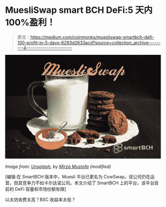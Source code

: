 # MuesliSwap smart BCH DeFi:5 天内 100%盈利！

> 原文：<https://medium.com/coinmonks/muesliswap-smartbch-defi-100-profit-in-5-days-6293d2633acd?source=collection_archive---------4----------------------->

![](img/f69b2c06c5e508f4996490d92e225fb3.png)

*Image from:* [*Unsplash*](https://unsplash.com/photos/wF_kS5Yo7jE)*, by* [*Mirza Mustofa*](https://unsplash.com/@miruza) *(modified)*

[编辑:在 SmartBCH 版本中，Muesli 平台已更名为 CowSwap。该公司仍在运营，但其竞争力不如卡尔达诺公司。本文介绍了 SmartBCH 上的平台，该平台目前的 DeFi 容量和市场份额有限]

以太坊收费太高？BSC 收益率太低？